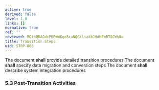 ```yaml
---
active: true
derived: false
level: 1.0
links: []
normative: true
ref: ''
reviewed: MOtoQRAGdcPKPmWKgo8cuNQGiltadkJHdHFnRT8CWb8=
title: Transition Steps
uid: STRP-008
---
```


The document **shall** provide detailed transition procedures
The document **shall** specify data migration and conversion steps
The document **shall** describe system integration procedures

### 5.3 Post-Transition Activities